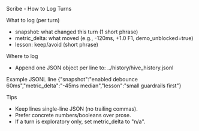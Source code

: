 Scribe - How to Log Turns

What to log (per turn)
- snapshot: what changed this turn (1 short phrase)
- metric_delta: what moved (e.g., -120ms, +1.0 F1, demo_unblocked=true)
- lesson: keep/avoid (short phrase)

Where to log
- Append one JSON object per line to: ../history/hive_history.jsonl

Example JSONL line
{"snapshot":"enabled debounce 60ms","metric_delta":"-45ms median","lesson":"small guardrails first"}

Tips
- Keep lines single-line JSON (no trailing commas).
- Prefer concrete numbers/booleans over prose.
- If a turn is exploratory only, set metric_delta to "n/a".

